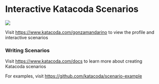 # Interactive Katacoda Scenarios

[![](http://shields.katacoda.com/katacoda/gonzamandarino/count.svg)](https://www.katacoda.com/gonzamandarino "Get your profile on Katacoda.com")

Visit https://www.katacoda.com/gonzamandarino to view the profile and interactive scenarios

### Writing Scenarios
Visit https://www.katacoda.com/docs to learn more about creating Katacoda scenarios

For examples, visit https://github.com/katacoda/scenario-example
